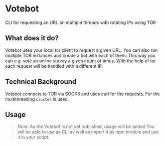 # Votebot
CLI for requesting an URL on multiple threads with rotating IPs using TOR

## What does it do?

Votebot uses your local tor client to request a given URL. You can also run multiple TOR instances and create a bot with each of them. This way you can e.g. vote an online survey a given count of times. With the help of tor each request will be handled with a different IP.

## Technical Background

Votebot connects to TOR via SOCK5 and uses curl for the requests. For the multithreading `cluster` is used.

## Usage

> Note: As the Votebot is not yet published, usage will be added
> You will be able to use as CLI as well as import it as npm module and use it in your script.
